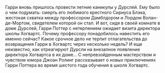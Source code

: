 <!--2024-02-28 00:26:26-->
Гарри вновь пришлось провести летние каникулы у Дурслей. Ему было о чем подумать: смерть его любимого крестного Сириуса Блэка, жестокая схватка между профессором Дамблдором и Лордом Волан-де-Мортом, свидетелем которой он стал. И вот, сидя в своей комнате в доме Дурслей, Гарри Поттер с нетерпением ожидает визита директора школы Хогвартс. Почему профессору понадобилось навестить его именно сейчас? Какое срочное дело не терпит отлагательства до возвращения Гарри в Хогвартс через несколько недель? И еще неизвестно, как отреагируют Дурсли на внезапное появление директора Хогвартса в их доме… С непревзойденным мастерством и чувством юмора Джоан Ролинг рассказывает о новых приключениях Гарри Поттера во время шестого года обучения в школе Хогвартс.
